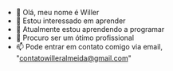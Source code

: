 - 👋 Olá, meu nome é Willer
- 👀 Estou interessado em aprender
- 🌱 Atualmente estou aprendendo a programar
- 💞️ Procuro ser um ótimo profissional
- 📫 Pode entrar em contato comigo via email, "contatowilleralmeida@gmail.com"

<!---
WillerAlmeida1/WillerAlmeida1 is a ✨ special ✨ repository because its `README.md` (this file) appears on your GitHub profile.
You can click the Preview link to take a look at your changes.
--->
